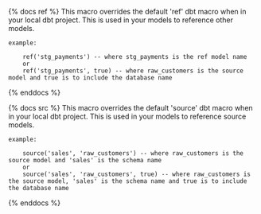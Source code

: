 {% docs ref %}
    This macro overrides the default 'ref' dbt macro when in your local dbt project. This is used in your models to reference other models.

    example:
    
        ref('stg_payments') -- where stg_payments is the ref model name
        or
        ref('stg_payments', true) -- where raw_customers is the source model and true is to include the database name

{% enddocs %}

{% docs src %}
    This macro overrides the default 'source' dbt macro when in your local dbt project. This is used in your models to reference source models.

    example:

        source('sales', 'raw_customers') -- where raw_customers is the source model and 'sales' is the schema name
        or
        source('sales', 'raw_customers', true) -- where raw_customers is the source model, 'sales' is the schema name and true is to include the database name

{% enddocs %}
